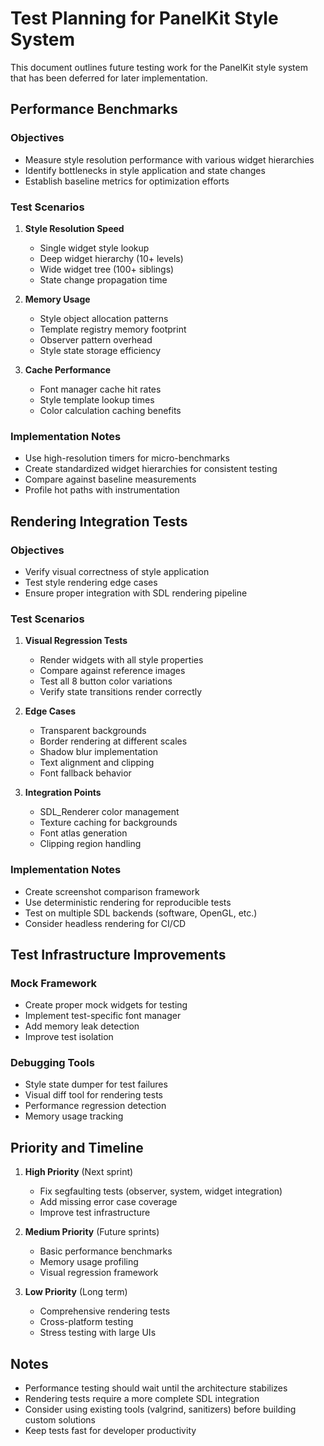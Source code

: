 # Test Planning for PanelKit Style System

This document outlines future testing work for the PanelKit style system that has been deferred for later implementation.

## Performance Benchmarks

### Objectives
- Measure style resolution performance with various widget hierarchies
- Identify bottlenecks in style application and state changes
- Establish baseline metrics for optimization efforts

### Test Scenarios
1. **Style Resolution Speed**
   - Single widget style lookup
   - Deep widget hierarchy (10+ levels)
   - Wide widget tree (100+ siblings)
   - State change propagation time

2. **Memory Usage**
   - Style object allocation patterns
   - Template registry memory footprint
   - Observer pattern overhead
   - Style state storage efficiency

3. **Cache Performance**
   - Font manager cache hit rates
   - Style template lookup times
   - Color calculation caching benefits

### Implementation Notes
- Use high-resolution timers for micro-benchmarks
- Create standardized widget hierarchies for consistent testing
- Compare against baseline measurements
- Profile hot paths with instrumentation

## Rendering Integration Tests

### Objectives
- Verify visual correctness of style application
- Test style rendering edge cases
- Ensure proper integration with SDL rendering pipeline

### Test Scenarios
1. **Visual Regression Tests**
   - Render widgets with all style properties
   - Compare against reference images
   - Test all 8 button color variations
   - Verify state transitions render correctly

2. **Edge Cases**
   - Transparent backgrounds
   - Border rendering at different scales
   - Shadow blur implementation
   - Text alignment and clipping
   - Font fallback behavior

3. **Integration Points**
   - SDL_Renderer color management
   - Texture caching for backgrounds
   - Font atlas generation
   - Clipping region handling

### Implementation Notes
- Create screenshot comparison framework
- Use deterministic rendering for reproducible tests
- Test on multiple SDL backends (software, OpenGL, etc.)
- Consider headless rendering for CI/CD

## Test Infrastructure Improvements

### Mock Framework
- Create proper mock widgets for testing
- Implement test-specific font manager
- Add memory leak detection
- Improve test isolation

### Debugging Tools
- Style state dumper for test failures
- Visual diff tool for rendering tests
- Performance regression detection
- Memory usage tracking

## Priority and Timeline

1. **High Priority** (Next sprint)
   - Fix segfaulting tests (observer, system, widget integration)
   - Add missing error case coverage
   - Improve test infrastructure

2. **Medium Priority** (Future sprints)
   - Basic performance benchmarks
   - Memory usage profiling
   - Visual regression framework

3. **Low Priority** (Long term)
   - Comprehensive rendering tests
   - Cross-platform testing
   - Stress testing with large UIs

## Notes

- Performance testing should wait until the architecture stabilizes
- Rendering tests require a more complete SDL integration
- Consider using existing tools (valgrind, sanitizers) before building custom solutions
- Keep tests fast for developer productivity